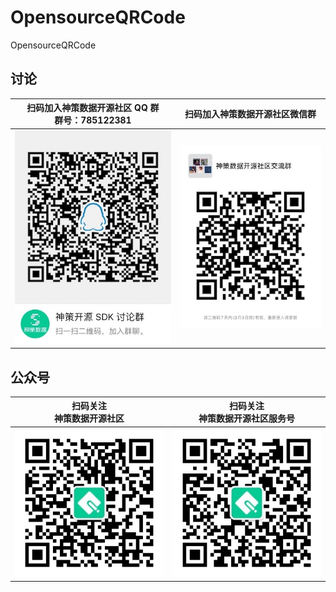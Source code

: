 # OpensourceQRCode
OpensourceQRCode


## 讨论

| 扫码加入神策数据开源社区 QQ 群<br>群号：785122381 | 扫码加入神策数据开源社区微信群 |
| ------ | ------ |
|![ QQ 讨论群](qrCode_for_qq.jpg) | ![ 微信讨论群 ](qrcode_for_wechat.JPG) |

## 公众号

| 扫码关注<br>神策数据开源社区 | 扫码关注<br>神策数据开源社区服务号 |
| ------ | ------ |
|![ 微信订阅号 ](qrcode_for_wechat_subscription_account.jpg) | ![ 微信服务号 ](qrcode_for_wechat_service_account.jpg) |
